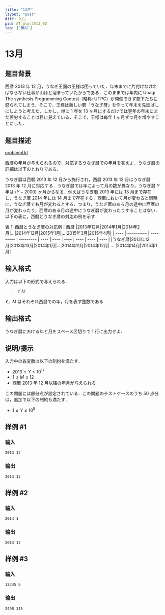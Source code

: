 ```yaml
---
title: "13月"
layout: "post"
diff: 入门
pid: AT_utpc2013_02
tag: ['模拟']
---
```


# 13月

## 题目背景

西暦 $2013$ 年 $12$ 月，うなぎ王国の王様は困っていた．年末までに片付けなければならない仕事が山ほど溜まっていたからである．このままでは年内に Unagi The synthesis Programming Contest（略称: UTPC）が開催できず部下たちに怒られてしまう．そこで，王様は新しい暦「うなぎ暦」を作って年末を先延ばしにしようと考えた．しかし，単に $1$ 年を $13$ ヶ月にするだけでは翌年の年末にまた苦労することは目に見えている．そこで，王様は毎年 $1$ ヶ月ずつ月を増やすことにした．


## 题目描述

[problemUrl](https://atcoder.jp/contests/utpc2013/tasks/utpc2013_02)

西暦の年月が与えられるので，対応するうなぎ暦での年月を答えよ．うなぎ暦の詳細は以下のとおりである．

うなぎ暦は西暦 $2013$ 年 $12$ 月から施行され，西暦 $2013$ 年 $12$ 月はうなぎ暦 $2013$ 年 $12$ 月に対応する．うなぎ暦では年によって月の数が異なり，うなぎ暦 $Y$ 年は $(Y−2000)$ ヶ月からなる．例えばうなぎ暦 $2013$ 年には $13$ 月まで存在し，うなぎ暦 $2014$ 年には $14$ 月まで存在する．西暦において月が変わると同時に，うなぎ暦でも月が変わるとする．つまり，うなぎ暦のある月の途中に西暦の月が変わったり，西暦のある月の途中にうなぎ暦が変わったりすることはない．以下の表に，西暦とうなぎ暦の対応の例を示す．

表 $1$: 西暦とうなぎ暦の対応例
| 西暦 |$2013$年$12$月|$2014$年$1$月|$2014$年$2$月|...|$2014$年$12$月|$2015$年$1$月|...|$2015$年$3$月|$2015$年$4$月|
| ---- | ---------- | --------- | --------- | ---- | ---- | ---- | ---- | ---- | ---- |
|うなぎ暦|$2013$年$12$月|$2013$年$13$月|$2014$年$1$月|...|$2014$年$11$月|$2014$年$12$月| ...  |$2014$年$14$月|$2015$年$1$月|


## 输入格式

入力は以下の形式で与えられる．
> $Y$ $M$

$Y$，$M$ はそれぞれ西暦での年，月を表す整数である


## 输出格式

うなぎ暦における年と月をスペース区切りで $1$ 行に出力せよ．


## 说明/提示

入力中の各変数は以下の制約を満たす．
- $2013 \leq Y \leq 10^{17}$
- $1\leq M\leq 12$
- 西暦 $2013$ 年 $12$ 月以降の年月が与えられる

この問題には部分点が設定されている．この問題のテストケースのうち $50$ 点分は，追加で以下の制約も満たす．
- $1 \leq Y \leq 10^5$


## 样例 #1

### 输入

```
2013 12

```

### 输出

```
2013 12

```

## 样例 #2

### 输入

```
2014 1

```

### 输出

```
2013 13

```

## 样例 #3

### 输入

```
12345 6

```

### 输出

```
2498 315

```

